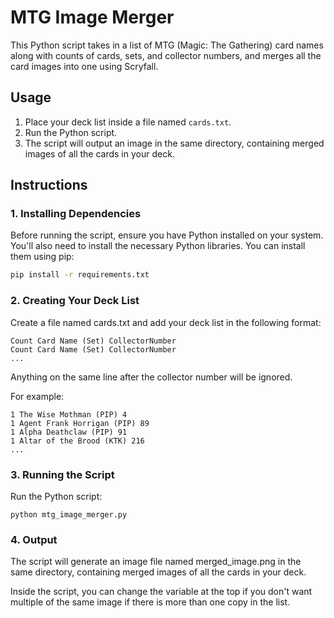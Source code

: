 # MTG Image Merger

This Python script takes in a list of MTG (Magic: The Gathering) card names along with counts of cards, sets, and collector numbers, and merges all the card images into one using Scryfall.

## Usage

1. Place your deck list inside a file named `cards.txt`.
2. Run the Python script.
3. The script will output an image in the same directory, containing merged images of all the cards in your deck.

## Instructions

### 1. Installing Dependencies

Before running the script, ensure you have Python installed on your system. You'll also need to install the necessary Python libraries. You can install them using pip:

```bash
pip install -r requirements.txt
```

### 2. Creating Your Deck List

Create a file named cards.txt and add your deck list in the following format:

```
Count Card Name (Set) CollectorNumber
Count Card Name (Set) CollectorNumber
...
```

Anything on the same line after the collector number will be ignored.

For example:

```
1 The Wise Mothman (PIP) 4
1 Agent Frank Horrigan (PIP) 89
1 Alpha Deathclaw (PIP) 91
1 Altar of the Brood (KTK) 216
...
```

### 3. Running the Script

Run the Python script:

```
python mtg_image_merger.py
```

### 4. Output

The script will generate an image file named merged_image.png in the same directory, containing merged images of all the cards in your deck.

Inside the script, you can change the variable at the top if you don't want multiple of the same image if there is more than one copy in the list.
